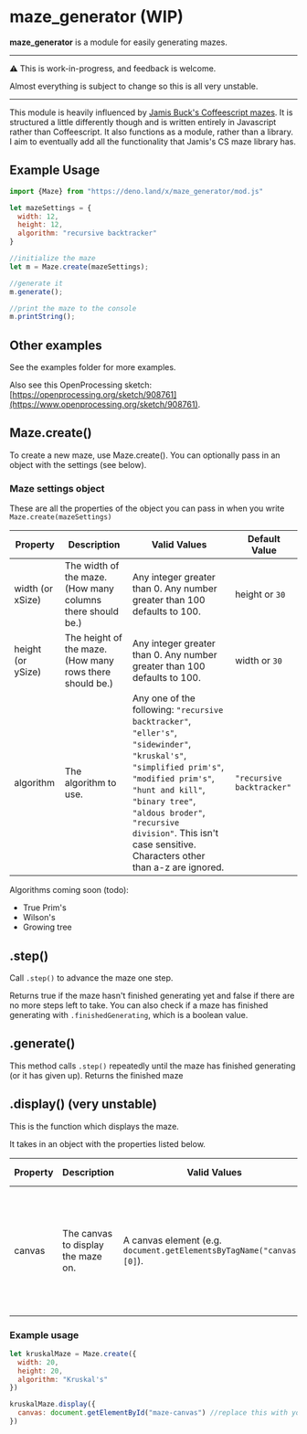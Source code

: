 # maze\_generator (WIP)

**maze\_generator** is a module for easily generating mazes.

---

⚠️ This is work-in-progress, and feedback is welcome.

Almost everything is subject to change so this is all very unstable.

---

This module is heavily influenced by [Jamis Buck's Coffeescript mazes](https://github.com/jamis/csmazes). It is structured a little differently though and is written entirely in Javascript rather than Coffeescript. It also functions as a module, rather than a library. I aim to eventually add all the functionality that Jamis's CS maze library has.

## Example Usage

```javascript
import {Maze} from "https://deno.land/x/maze_generator/mod.js"

let mazeSettings = {
  width: 12,
  height: 12,
  algorithm: "recursive backtracker"
}

//initialize the maze
let m = Maze.create(mazeSettings);

//generate it
m.generate();

//print the maze to the console
m.printString();
```

## Other examples

See the examples folder for more examples.

Also see this OpenProcessing sketch: [https://openprocessing.org/sketch/908761](https://www.openprocessing.org/sketch/908761).

## Maze.create()

To create a new maze, use Maze.create(). You can optionally pass in an object with the settings (see below).

### Maze settings object

These are all the properties of the object you can pass in when you write `Maze.create(mazeSettings)`

| Property | Description | Valid Values | Default Value |
|-|-|-|-|
| width (or xSize) | The width of the maze. (How many columns there should be.) | Any integer greater than 0. Any number greater than 100 defaults to 100.  | height or `30` |
| height (or ySize) | The height of the maze. (How many rows there should be.) | Any integer greater than 0. Any number greater than 100 defaults to 100. | width or `30` |
| algorithm | The algorithm to use. | Any one of the following: `"recursive backtracker"`, `"eller's"`, `"sidewinder"`, `"kruskal's"`, `"simplified prim's"`, `"modified prim's"`, `"hunt and kill"`, `"binary tree"`, `"aldous broder"`, `"recursive division"`. This isn't case sensitive. Characters other than a-z are ignored. | `"recursive backtracker"` |

Algorithms coming soon (todo):

* True Prim's
* Wilson's
* Growing tree

## .step()

Call `.step()` to advance the maze one step.

Returns true if the maze hasn't finished generating yet and false if there are no more steps left to take.
You can also check if a maze has finished generating with `.finishedGenerating`, which is a boolean value.

## .generate()

This method calls `.step()` repeatedly until the maze has finished generating (or it has given up).
Returns the finished maze

## .display() (very unstable)

This is the function which displays the maze.

It takes in an object with the properties listed below.

| Property | Description | Valid Values | Default Value |
|-|-|-|-|
| canvas | The canvas to display the maze on. | A canvas element (e.g. `document.getElementsByTagName("canvas")[0]`). | The first canvas element in the html. [Note that this function (currently) only works in a html document.] |

### Example usage

```javascript
let kruskalMaze = Maze.create({
  width: 20,
  height: 20,
  algorithm: "Kruskal's"
})

kruskalMaze.display({
  canvas: document.getElementById("maze-canvas") //replace this with your canvas element you want to display the maze on 
})
```
